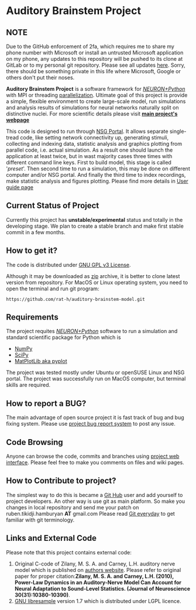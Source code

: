 # Auditory Brainstem Project

## NOTE
Due to the GitHub enforcement of 2fa, which requires me to share my phone number with Microsoft or install an untrusted Microsoft application on my phone, any updates to this repository will be pushed to its clone at GitLab or to my personal git repository. Please see all updates [here](https://rth.r-a-r.org). Sorry, there should be something private in this life where Microsoft, Google or others don't put their noses.

**Auditory Brainstem Project** is a software framework for _[NEURON+Python](http://frontiersin.org/neuroinformatics/paper/10.3389/neuro.11/001.2009/)_ with MPI or threading [parallelization](http://www.neuron.yale.edu/neuron/static/papers/jnm/parallelizing_models_jnm2008.pdf). Ultimate goal of this project is provide a simple, flexible environment to create large-scale model, run simulations and analysis results of simulations for neural networks naturally split on distinctive nuclei. For more scientific details please visit  **[main project's webpage](http://sites.google.com/site/auditorybsmodel/)**

This code is designed to run through [NSG Portal](http://www.nsgportal.org/).
It allows separate single-tread code, like setting network connectivity up, generating stimuli, collecting and indexing data, statistic analysis and graphics plotting from parallel code, i.e. actual simulation. As a result one should launch the application at least twice, but in wast majority cases three times with different command line keys. First to build model, this stage is called '_preset_'. Then second time to run a simulation, this may be done on different computer and/or NSG portal. And finally the third time to index recordings, make statistic analysis and figures plotting.
Please find more details in [User guide page](wiki/HOWTO.md)

## Current Status of Project
Currently this project has **unstable/experimental** status and totally in the developing stage. We plan to create a stable branch and make first stable commit in a few months.

## How to get it? 
The code is distributed under [GNU GPL v3 License](http://www.gnu.org/copyleft/gpl.html).

Although it may be downloaded as [zip](https://github.com/rat-h/auditory-brainstem-model/archive/master.zip) archive, it is better to clone latest version from repository. For MacOS or Linux operating system, you need to open the terminal and run git program:
```
https://github.com/rat-h/auditory-brainstem-model.git
```

## Requirements ##
The project requites _[NEURON+Python](http://neuron.yale.edu/neuron/)_ software to run a simulation and standard scientific package for Python which is
  * [NumPy](http://www.numpy.org/)
  * [SciPy](http://www.scipy.org/)
  * [MatPlotLib aka pyplot](http://matplotlib.org/)

The project was tested mostly under Ubuntu or openSUSE Linux and NSG portal. The project was successfully run on MacOS computer, but terminal skills are required.


## How to report a BUG? ##
The main advantage of open source project it is fast track of bug and bug fixing system. Please use [project bug report system](https://github.com/rat-h/auditory-brainstem-model/issues) to post any issue.

## Code Browsing ##
Anyone can browse the code, commits and branches using  [project web interface](https://github.com/rat-h/auditory-brainstem-model). Please feel free to make you comments on files and wiki pages.

## How to Contribute to project? ##
The simplest way to do this is became a [Git Hub](http://github.com) user and add yourself to project developers. An other way is use git as main platform. So make you changes in local repository and send me your patch  on ruben.tikidji.hamburyan **AT** gmail.com
Please read [Git everyday](https://www.kernel.org/pub/software/scm/git/docs/everyday.html) to get familiar with git terminology.

## Links and External Code ##
Please note that this project contains external code:
  1. Original C-code of Zilany, M. S. A. and Carney, L.H. auditory nerve model which is published on [authors website](http://www.urmc.rochester.edu/labs/Carney-Lab). Please refer to original paper for proper citation:**Zilany, M. S. A. and Carney, L.H. (2010), Power-Law Dynamics in an Auditory-Nerve Model Can Account for Neural Adaptation to Sound-Level Statistics. (Journal of Neuroscience 30(31):10380-10390)**. <a href='Hidden comment: This code was included in project with authors permission.'></a>
  1. [GNU libresample](http://www-ccrma.stanford.edu/~jos/resample/) version 1.7 which is distributed under LGPL licence.
